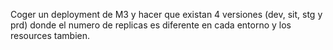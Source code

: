 
Coger un deployment de M3 y hacer que existan 4 versiones (dev, sit, stg y prd) donde el numero de replicas es diferente en cada entorno y los resources tambien.

